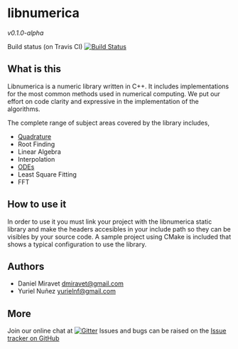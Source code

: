 libnumerica
===========

*v0.1.0-alpha*



Build status (on Travis CI) [![Build Status](https://travis-ci.org/krvajalmiguelangel/libnumerica.svg?branch=master)](https://travis-ci.org/krvajalmiguelangel/libnumerica)
## What is this
Libnumerica is a numeric library written in C++. It includes implementations for the most common methods used in numerical computing. 
We put our effort on code clarity  and expressive in the implementation of the algorithms. 

The complete range of subject areas covered by the library includes,
* [Quadrature](https://github.com/krvajalmiguelangel/libnumerica/blob/master/docs/quadrature.md)
* Root Finding
* Linear Algebra
* Interpolation
* [ODEs](https://github.com/krvajalmiguelangel/libnumerica/blob/master/docs/odes.md)
* Least Square Fitting
* FFT

## How to use it
In order to use it you must link your project with the libnumerica static library and make  the headers accesibles in your include path so they can be visibles by your source code.
A sample project using CMake is included that shows a typical configuration to use the library.
## Authors
* Daniel Miravet [dmiravet@gmail.com](mailto:dmiravet@gmail.com)
* Yuriel Nuñez [yurielnf@gmail.com](mailto:yurielnf@gmail.com)

## More
Join our online chat at [![Gitter](https://badges.gitter.im/gitterHQ/gitter.svg)](https://gitter.im/libnumerica/Lobby)
Issues and bugs can be raised on the [Issue tracker on GitHub](https://github.com/krvajalmiguelangel/libnumerica/issues)
